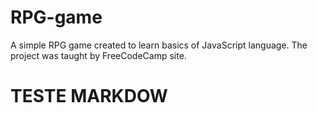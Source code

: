 # RPG-game
A simple RPG game created to learn basics of JavaScript language. The project was taught by FreeCodeCamp site.

# TESTE MARKDOW
